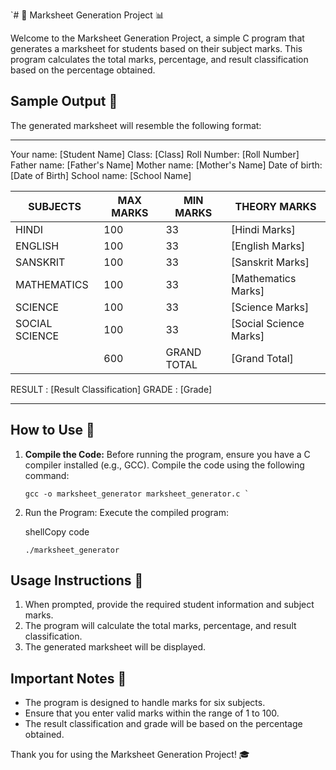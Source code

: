 `# 📜 Marksheet Generation Project 📊

Welcome to the Marksheet Generation Project, a simple C program that generates a marksheet for students based on their subject marks. This program calculates the total marks, percentage, and result classification based on the percentage obtained.

## Sample Output 📝

The generated marksheet will resemble the following format:

---

Your name: [Student Name]    Class: [Class]    Roll Number: [Roll Number]
Father name: [Father's Name]
Mother name: [Mother's Name]
Date of birth: [Date of Birth]
School name: [School Name]

|   SUBJECTS     | MAX MARKS | MIN MARKS | THEORY MARKS |
|----------------|-----------|-----------|--------------|
|   HINDI        |   100     |    33     |     [Hindi Marks]   |
|   ENGLISH      |   100     |    33     |     [English Marks] |
|   SANSKRIT     |   100     |    33     |     [Sanskrit Marks]|
|   MATHEMATICS  |   100     |    33     |     [Mathematics Marks]|
|   SCIENCE      |   100     |    33     |     [Science Marks] |
|   SOCIAL SCIENCE|  100     |    33     |     [Social Science Marks] |
|                |   600     | GRAND TOTAL |     [Grand Total]   |

RESULT : [Result Classification]
GRADE  : [Grade]

---

## How to Use 🚀

1. **Compile the Code:** Before running the program, ensure you have a C compiler installed (e.g., GCC). Compile the code using the following command:

   ```shell
   gcc -o marksheet_generator marksheet_generator.c `

1.  Run the Program: Execute the compiled program:

    shellCopy code

    `./marksheet_generator`

Usage Instructions 📝
---------------------

1.  When prompted, provide the required student information and subject marks.
2.  The program will calculate the total marks, percentage, and result classification.
3.  The generated marksheet will be displayed.

Important Notes 📌
------------------

-   The program is designed to handle marks for six subjects.
-   Ensure that you enter valid marks within the range of 1 to 100.
-   The result classification and grade will be based on the percentage obtained.

Thank you for using the Marksheet Generation Project! 🎓

